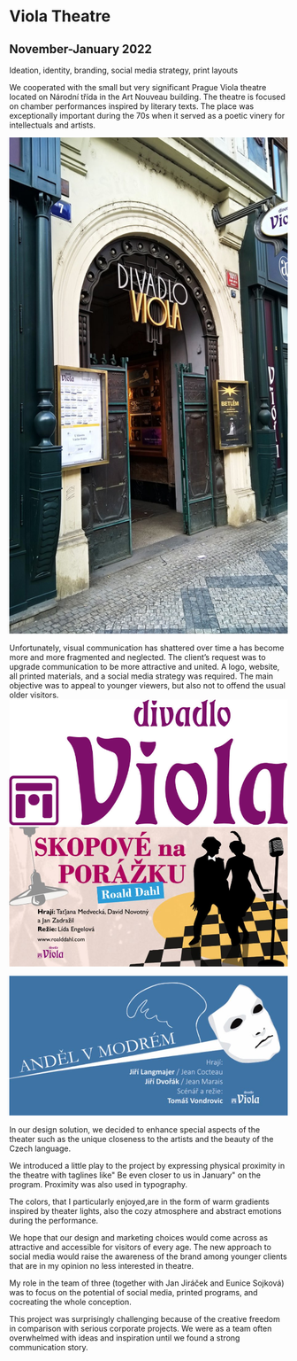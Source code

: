 # Viola Theatre
## November-January 2022 
Ideation, identity, branding, social media strategy, print layouts

We cooperated with the small but very significant Prague Viola theatre located on Národní třída in the Art Nouveau building. The theatre is focused on chamber performances inspired by literary texts. The place was exceptionally important during the 70s when it served as a poetic vinery for intellectuals and artists. 

![Oval entrance of the theatre,view from Národní třída street.](Viola-1.jpeg)

Unfortunately, visual communication has shattered over time a has become more and more fragmented and neglected. The client’s request was to upgrade communication to be more attractive and united. A logo, website, all printed materials, and a social media strategy was required. The main objective was to appeal to younger viewers, but also not to offend the usual older visitors.
![Original logo of theatre Viola, Art Nouveau styled letters in violet color spelling Viola.](Viola-4.jpeg)
![Poster for a thetre performance.](Viola-5.jpeg)

![Poster for a thetre performance.](Viola-6.jpeg)

In our design solution, we decided to enhance special aspects of the theater such as the unique closeness to the artists and the beauty of the Czech language. 

We introduced a little play to the project by expressing physical proximity in the theatre with taglines like" Be even closer to us in January" on the program. Proximity was also used in typography.


The colors, that I particularly enjoyed,are in the form of warm gradients inspired by theater lights, also the cozy atmosphere and abstract emotions during the performance.

We hope that our design and marketing choices would come across as attractive and accessible for visitors of every age. The new approach to social media would raise the awareness of the brand among younger clients that are in my opinion no less interested in theatre. 

My role in the team of three (together with Jan Jiráček and Eunice Sojková) was to focus on the potential of social media, printed programs, and cocreating the whole conception. 

This project was surprisingly challenging because of the creative freedom in comparison with serious corporate projects. We were as a team often overwhelmed with ideas and inspiration until we found a strong communication story. 
